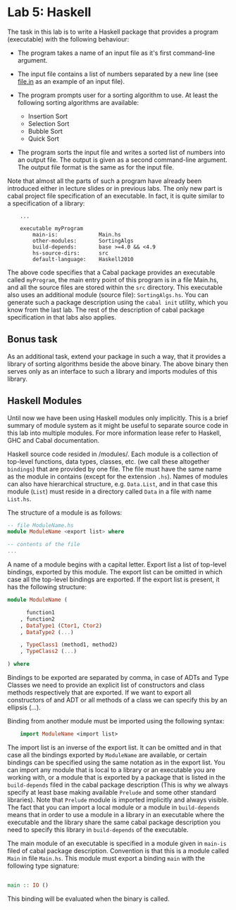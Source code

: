 Lab 5: Haskell
======================================

The task in this lab is to write a Haskell package that provides a program
(executable) with the following behaviour:

* The program takes a name of an input file as it's first command-line argument.
* The input file contains a list of numbers separated by a new line (see
  [file.in](./file.in) as an example of an input file).
* The program prompts user for a sorting algorithm to use. At least the following
  sorting algorithms are available:

  * Insertion Sort
  * Selection Sort
  * Bubble Sort
  * Quick Sort
* The program sorts the input file and writes a sorted list of numbers into an
  output file. The output is given as a second command-line argument. The output
  file format is the same as for the input file.


Note that almost all the parts of such a program have already been introduced
either in lecture slides or in previous labs. The only new part is cabal project
file specification of an executable. In fact, it is quite similar to a
specification of a library:

```cabal
    ...

    executable myProgram
        main-is:             Main.hs
        other-modules:       SortingAlgs
        build-depends:       base >=4.0 && <4.9
        hs-source-dirs:      src
        default-language:    Haskell2010

```

The above code specifies that a Cabal package provides an executable called
``myProgram``, the main entry point of this program is in a file Main.hs, and
all the source files are stored within the ``src`` directory. This executable
also uses an additional module (source file): ``SortingAlgs.hs``. You can
generate such a package description using the ``cabal init`` utility, which you
know from the last lab. The rest of the description of cabal package
specification in that labs also applies.


Bonus task
----------

As an additional task, extend your package in such a way, that it provides a
library of sorting algorithms beside the above binary. The above binary then
serves only as an interface to such a library and imports modules of this
library.



Haskell Modules
---------------

Until now we have been using Haskell modules only implicitly. This is a brief
summary of module system as it might be useful to separate source code in this
lab into multiple modules. For more information lease refer to Haskell, GHC and
Cabal documentation.

Haskell source code resided in /modules/. Each module is a collection of
top-level functions, data types, classes, etc. (we call these altogether
``bindings``) that are provided by one file. The file must have the same name as
the module in contains (except for the extension ``.hs``).  Names of modules can
also have hierarchical structure, e.g. ``Data.List``, and in that case this
module (``List``) must reside in a directory called ``Data`` in a file with name
``List.hs``.

The structure of a module is as follows:

```haskell
-- file ModuleName.hs
module ModuleName <export list> where

-- contents of the file
...

```

A name of a module begins with a capital letter. 
Export list a list of top-level 
bindings, exported by this module. The export list can be omitted in which case
all the top-level bindings are exported. If the export list is present, it has
the following structure:

```haskell
module ModuleName (

      function1
    , function2
    , DataType1 (Ctor1, Ctor2)
    , DataType2 (...)

    , TypeClass1 (method1, method2)
    , TypeClass2 (...)

) where

```

Bindings to be exported are separated by comma, in case of ADTs and Type Classes
we need to provide an explicit list of constructors and class methods
respectively that are exported. If we want to export all constructors of and ADT 
or all methods of a class we can specify this by an ellipsis (...).


Binding from another module must be imported using the following syntax:

```haskell
    import ModuleName <import list>
```

The import list is an inverse of the export list. It can be omitted and in that
case all the bindings exported by ``ModuleName`` are available, or certain
bindings can be specified using the same notation as in the export list.  You
can import any module that is local to a library or an executable you are
working with, or a module that is exported by a package that is listed in the
``build-depends`` filed in the cabal package description (This is why we always
specify at least base making available ``Prelude`` and some other standard
libraries). Note that ``Prelude`` module is imported implicitly and always
visible.  The fact that you can import a local module or a module in
``build-depends`` means that in order to use a module in a library in an
executable where the executable and the library share the same cabal package
description you need to specify this library in ``build-depends`` of the
executable.

The main module of an executable is specified in a module given in ``main-is``
filed of cabal package description. Convention is that this is a module called
``Main`` in file ``Main.hs``. This module must export a binding ``main`` with
the following type signature:

```haskell
    
main :: IO ()

```

This binding will be evaluated when the binary is called. 



